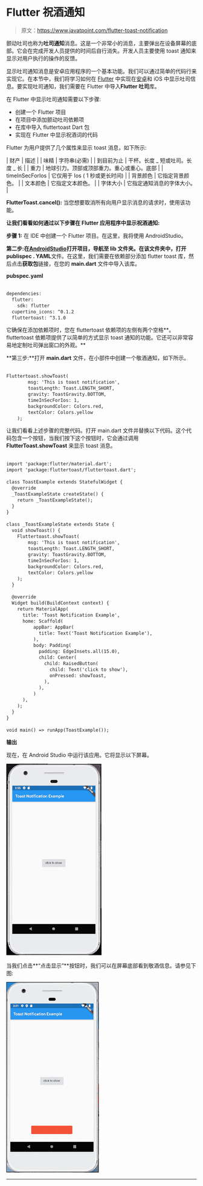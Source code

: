 # Flutter 祝酒通知

> 原文：<https://www.javatpoint.com/flutter-toast-notification>

颤动吐司也称为**吐司通知**消息。这是一个非常小的消息，主要弹出在设备屏幕的底部。它会在完成开发人员提供的时间后自行消失。开发人员主要使用 toast 通知来显示对用户执行的操作的反馈。

显示吐司通知消息是安卓应用程序的一个基本功能。我们可以通过简单的代码行来实现它。在本节中，我们将学习如何在 [Flutter](https://www.javatpoint.com/flutter) 中实现在[安卓](https://www.javatpoint.com/android-tutorial)和 iOS 中显示吐司信息。要实现吐司通知，我们需要在 Flutter 中导入**Flutter 吐司**库。

在 Flutter 中显示吐司通知需要以下步骤:

*   创建一个 Flutter 项目
*   在项目中添加颤动吐司依赖项
*   在库中导入 fluttertoast Dart 包
*   实现在 Flutter 中显示祝酒词的代码

Flutter 为用户提供了几个属性来显示 toast 消息，如下所示:

| 财产 | 描述 |
| 味精 | 字符串(必需) |
| 到目前为止 | 干杯。长度 _ 短或吐司。长度 _ 长 |
| 重力 | 地球引力。顶部或顶部重力。重心或重心。底部 |
| timeInSecForIos | 它仅用于 Ios ( 1 秒或更长时间) |
| 背景颜色 | 它指定背景颜色。 |
| 文本颜色 | 它指定文本颜色。 |
| 字体大小 | 它指定通知消息的字体大小。 |

**FlutterToast.cancel():** 当您想要取消所有向用户显示消息的请求时，使用该功能。

**让我们看看如何通过以下步骤在 Flutter 应用程序中显示祝酒通知:**

**步骤 1:** 在 IDE 中创建一个 Flutter 项目。在这里，我将使用 AndroidStudio。

**第二步:**在[AndroidStudio](https://www.javatpoint.com/android-studio)打开项目，导航至 **lib** 文件夹。在该文件夹中，打开**publispec . YAML**文件。在这里，我们需要在依赖部分添加 flutter toast 库，然后点击**获取包**链接，在您的 **main.dart** 文件中导入该库。

**pubspec.yaml**

```

dependencies:
  flutter:
    sdk: flutter
  cupertino_icons: ^0.1.2
  fluttertoast: ^3.1.0

```

它确保在添加依赖项时，您在 fluttertoast 依赖项的左侧有两个空格**。fluttertoast 依赖项提供了以简单的方式显示 toast 通知的功能。它还可以非常容易地定制吐司弹出窗口的外观。**

**第三步:**打开 **main.dart** 文件，在小部件中创建一个敬酒通知，如下所示。

```

Fluttertoast.showToast(
        msg: 'This is toast notification',
        toastLength: Toast.LENGTH_SHORT,
        gravity: ToastGravity.BOTTOM,
        timeInSecForIos: 1,
        backgroundColor: Colors.red,
        textColor: Colors.yellow
    );

```

让我们看看上述步骤的完整代码。打开 main.dart 文件并替换以下代码。这个代码包含一个按钮，当我们按下这个按钮时，它会通过调用 **FlutterToast.showToast** 来显示 toast 消息。

```

import 'package:flutter/material.dart';
import 'package:fluttertoast/fluttertoast.dart';

class ToastExample extends StatefulWidget {
  @override
  _ToastExampleState createState() {
    return _ToastExampleState();
  }
}

class _ToastExampleState extends State {
  void showToast() {
    Fluttertoast.showToast(
        msg: 'This is toast notification',
        toastLength: Toast.LENGTH_SHORT,
        gravity: ToastGravity.BOTTOM,
        timeInSecForIos: 1,
        backgroundColor: Colors.red,
        textColor: Colors.yellow
    );
  }

  @override
  Widget build(BuildContext context) {
    return MaterialApp(
      title: 'Toast Notification Example',
      home: Scaffold(
          appBar: AppBar(
            title: Text('Toast Notification Example'),
          ),
          body: Padding(
            padding: EdgeInsets.all(15.0),
            child: Center(
              child: RaisedButton(
                child: Text('click to show'),
                onPressed: showToast,
              ),
            ),
          )
      ),
    );
  }
}

void main() => runApp(ToastExample());

```

**输出**

现在，在 Android Studio 中运行该应用。它将显示以下屏幕。

![Flutter Toast Notification](img/c7c9a563027dd702551fb368a40f96cf.png)

当我们点击**“点击显示”**按钮时，我们可以在屏幕底部看到敬酒信息。请参见下图:

![Flutter Toast Notification](img/14bba7a543e7b76197292ee55e83b651.png)

* * *